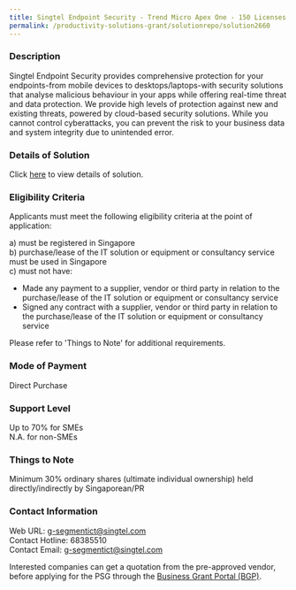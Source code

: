 ```yaml
---
title: Singtel Endpoint Security - Trend Micro Apex One - 150 Licenses
permalink: /productivity-solutions-grant/solutionrepo/solution2660
---
```


### Description

Singtel Endpoint Security provides comprehensive protection for your endpoints-from mobile devices to desktops/laptops-with security solutions that analyse malicious behaviour in your apps while offering real-time threat and data protection. We provide high levels of protection against new and existing threats, powered by cloud-based security solutions. While you cannot control cyberattacks, you can prevent the risk to your business data and system integrity due to unintended error.

### Details of Solution

Click <a href='https://www.gobusiness.gov.sg/images/psg/Singtel_Endpoint_20210421_Desensitised_Annex_3_Part_5.pdf' target='_blank' rel='noopener'>here</a> to view details of solution.

### Eligibility Criteria

Applicants must meet the following eligibility criteria at the point of application:

a) must be registered in Singapore <br>
b) purchase/lease of the IT solution or equipment or consultancy service must be used in Singapore <br>
c) must not have:
- Made any payment to a supplier, vendor or third party in relation to the purchase/lease of the IT solution or equipment or consultancy service
- Signed any contract with a supplier, vendor or third party in relation to the purchase/lease of the IT solution or equipment or consultancy service

Please refer to 'Things to Note' for additional requirements.

### Mode of Payment
Direct Purchase

### Support Level
Up to 70% for SMEs <br>
N.A. for non-SMEs

### Things to Note
Minimum 30% ordinary shares (ultimate individual ownership) held directly/indirectly by Singaporean/PR

### Contact Information
Web URL: g-segmentict@singtel.com <br>Contact Hotline: 68385510 <br>Contact Email: g-segmentict@singtel.com <br>

Interested companies can get a quotation from the pre-approved vendor, before applying for the PSG through the <a target='_blank' rel='noopener' href='https://www.businessgrants.gov.sg/'>Business Grant Portal (BGP)</a>.
